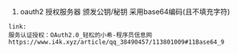1. oauth2 授权服务器 颁发公钥/秘钥 采用base64编码(且不填充字符)
```
link:
服务认证授权：OAuth2.0_轻松的小希-程序员信息网
https://www.i4k.xyz/article/qq_38490457/113801009#11Base64_9
```
